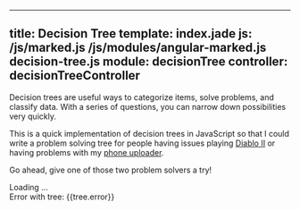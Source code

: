 ----
title: Decision Tree
template: index.jade
js: /js/marked.js /js/modules/angular-marked.js decision-tree.js
module: decisionTree
controller: decisionTreeController
----

<div ng-if="!tree" markdown="1">
<p>
Decision trees are useful ways to categorize items, solve problems, and classify data.  With a series of questions, you can narrow down possibilities very quickly.</p>

<p>This is a quick implementation of decision trees in JavaScript so that I could write a problem solving tree for people having issues playing <a ng-click="showTree('diablo-ii')" href="">Diablo II</a> or having problems with my <a ng-click="showTree('uploader')" href="">phone uploader</a>.</p>

<p>Go ahead, give one of those two problem solvers a try!</p>

</div>

<div ng-if="tree && tree.isLoading">
Loading ...
</div>

<div ng-if="tree && tree.isError">
Error with tree:  {{tree.error}}
</div>

<div ng-if="tree" marked="'# ' + tree.title"></div>

<div ng-if="question">
<div marked="question.text"></div>
<div ng-repeat="(key, answer) in question.answers">
    <a href="?tree={{tree.name}}&q={{key}}" ng-click="selectAnswer(key)" marked="answer"></a>
</div>
</div>

